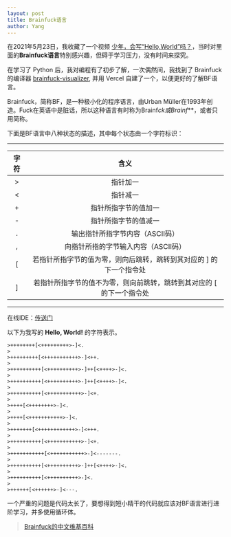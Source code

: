 ```yaml
---
layout: post
title: Brainfuck语言
author: Yang
---
```


在2021年5月23日，我收藏了一个视频 [少年，会写“Hello,World”吗？](https://www.bilibili.com/video/BV1at4y1S7zi)，当时对里面的**Brainfuck语言**特别感兴趣，但碍于学习压力，没有时间来探究。

在学习了 Python 后，我对编程有了初步了解，一次偶然间，我找到了 Brainfuck 的编译器 [brainfuck-visualizer](https://github.com/usaikiran/brainfuck-visualizer), 并用 Vercel 自建了一个，以便更好的了解BF语言。

Brainfuck，简称BF，是一种极小化的程序语言，由Urban Müller在1993年创造。Fuck在英语中是脏话，所以这种语言有时称为Brainf*ck或Brainf***，或者只用简称。

下面是BF语言中八种状态的描述，其中每个状态由一个字符标识：

---

| 字符 | 含义|
| :---: | :---: |
| > | 指针加一 |
| < | 指针减一 |
| + | 指针所指字节的值加一 |
| - | 指针所指字节的值减一 |
| . | 输出指针所指字节内容（ASCII码） |
| , | 向指针所指的字节输入内容（ASCII码） |
| [ | 若指针所指字节的值为零，则向后跳转，跳转到其对应的 ] 的下一个指令处 |
| ] | 若指针所指字节的值不为零，则向前跳转，跳转到其对应的 [ 的下一个指令处 |

---

在线IDE：[传送门](https://bf.admirelight.com)

以下为我写的 **Hello, World!** 的字符表示。

```
>++++++++[<+++++++++>-]<.
>
>+++++++++[<+++++++++++>-]<++.
>
>++++++++++[<++++++++++>-]++[<++++>-]<.
>
>++++++++++[<++++++++++>-]++[<++++>-]<.
>
>++++++++++[<+++++++++++>-]<+.
>
>++++[<++++++++>-]<.
>
>++++[<+++++++++++>-]<.
>
>+++++++[<++++++++++++>-]<+++.
>
>++++++++++[<+++++++++++>-]<+.
>
>+++++++++++[<+++++++++++>-]<-------.
>
>++++++++++[<++++++++++>-]++[<++++>-]<.
>
>++++++++++[<++++++++++>-]<.
>
>++++++[<++++++>-]<---.
```

一个严重的问题是代码太长了，要想得到短小精干的代码就应该对BF语言进行进阶学习，并多使用循环体。

>[Brainfuck的中文维基百科](https://zh.wikipedia.org/wiki/Brainfuck)
